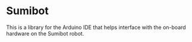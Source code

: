 # Sumibot
This is a library for the Arduino IDE that helps interface with the on-board hardware on the Sumibot robot.
